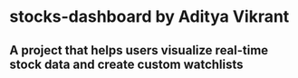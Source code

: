 # stocks-dashboard by Aditya Vikrant
## A project that helps users visualize real-time stock data and create custom watchlists
